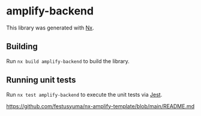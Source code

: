 # amplify-backend

This library was generated with [Nx](https://nx.dev).

## Building

Run `nx build amplify-backend` to build the library.

## Running unit tests

Run `nx test amplify-backend` to execute the unit tests via [Jest](https://jestjs.io).

https://github.com/festusyuma/nx-amplify-template/blob/main/README.md
